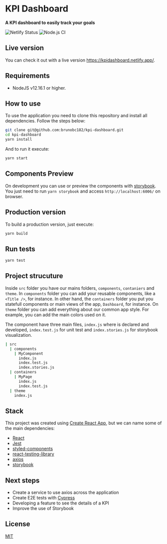 # KPI Dashboard

**A KPI dashboard to easily track your goals**

![Netlify Status](https://api.netlify.com/api/v1/badges/3cf12008-1695-4d36-be1e-54230b12a0d6/deploy-status) ![Node.js CI](https://github.com/brunobc182/kpi-dashboard/workflows/Node.js%20CI/badge.svg)

## Live version

You can check it out with a live version https://kpidashboard.netlify.app/.

## Requirements

- NodeJS v12.16.1 or higher.

## How to use

To use the application you need to clone this repository and install all dependencies. Follow the steps below:

```bash
git clone git@github.com:brunobc182/kpi-dashboard.git
cd kpi-dashboard
yarn install
```

And to run it execute:

```bash
yarn start
```

## Components Preview

On development you can use or preview the components with [storybook](https://storybook.js.org/). You just need to run
`yarn storybook` and access `http://localhost:6006/` on browser.

## Production version

To build a production version, just execute:

```bash
yarn build
```

## Run tests

```bash
yarn test
```

## Project strucuture

Inside `src` folder you have our mains folders, `components`, `contaniers` and `theme`. In `components` folder you can add your reusable components, like a `<Title />`, for instance. In other hand, the `containers` folder you put you statefull components or main views of the app, `Dashboard`, for instance. On `theme` folder you can add everything about our common app style. For example, you can add the main colors used on it.

The component have three main files, `index.js` where is declared and developed, `index.test.js` for unit test and `index.stories.js` for
storybook visualization.

```bash
| src
  | components
    | MyComponent
      index.js
      index.test.js
      index.stories.js
  | containers
    | MyPage
      index.js
      index.test.js
  | theme
    index.js
```

## Stack

This project was created using [Create React App](https://create-react-app.dev/docs/getting-started/), but we can name some of the main dependencies:

- [React](https://reactjs.org/)
- [Jest](https://jestjs.io/)
- [styled-components](https://www.styled-components.com/)
- [react-testing-library](https://testing-library.com/docs/react-testing-library/intro)
- [axios](https://github.com/axios/axios)
- [storybook](https://storybook.js.org/)

## Next steps

- Create a service to use axios across the application
- Create E2E tests with [Cypress](https://www.cypress.io/)
- Developing a feature to see the details of a KPI
- Improve the use of Storybook

## License

[MIT](https://github.com/brunobc182/financial-transactions/blob/master/LICENSE)
